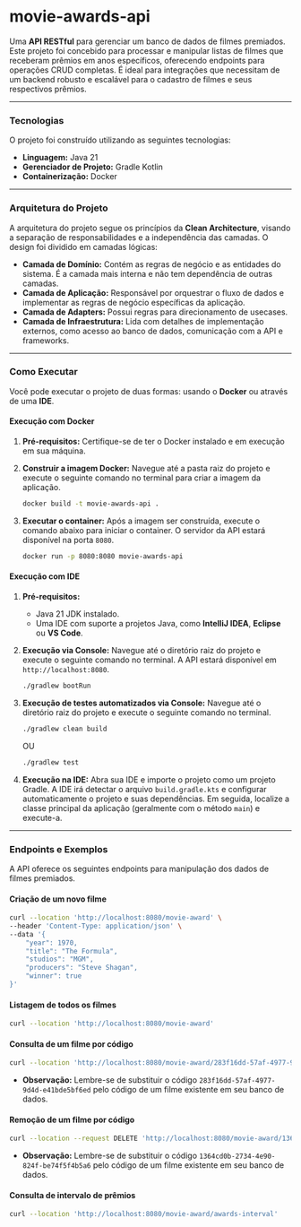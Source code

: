 # movie-awards-api

Uma **API RESTful** para gerenciar um banco de dados de filmes premiados. Este projeto foi concebido para processar e manipular listas de filmes que receberam prêmios em anos específicos, oferecendo endpoints para operações CRUD completas. É ideal para integrações que necessitam de um backend robusto e escalável para o cadastro de filmes e seus respectivos prêmios.

-----

### Tecnologias

O projeto foi construído utilizando as seguintes tecnologias:

* **Linguagem:** Java 21
* **Gerenciador de Projeto:** Gradle Kotlin
* **Containerização:** Docker

-----

### Arquitetura do Projeto

A arquitetura do projeto segue os princípios da **Clean Architecture**, visando a separação de responsabilidades e a independência das camadas. O design foi dividido em camadas lógicas:

* **Camada de Domínio:** Contém as regras de negócio e as entidades do sistema. É a camada mais interna e não tem dependência de outras camadas.
* **Camada de Aplicação:** Responsável por orquestrar o fluxo de dados e implementar as regras de negócio específicas da aplicação.
* **Camada de Adapters:** Possui regras para direcionamento de usecases.
* **Camada de Infraestrutura:** Lida com detalhes de implementação externos, como acesso ao banco de dados, comunicação com a API e frameworks.

-----

### Como Executar

Você pode executar o projeto de duas formas: usando o **Docker** ou através de uma **IDE**.

#### Execução com Docker

1.  **Pré-requisitos:** Certifique-se de ter o Docker instalado e em execução em sua máquina.

2.  **Construir a imagem Docker:** Navegue até a pasta raiz do projeto e execute o seguinte comando no terminal para criar a imagem da aplicação.

    ```bash
    docker build -t movie-awards-api .
    ```

3.  **Executar o container:** Após a imagem ser construída, execute o comando abaixo para iniciar o container. O servidor da API estará disponível na porta `8080`.

    ```bash
    docker run -p 8080:8080 movie-awards-api
    ```

#### Execução com IDE

1.  **Pré-requisitos:**

    * Java 21 JDK instalado.
    * Uma IDE com suporte a projetos Java, como **IntelliJ IDEA**, **Eclipse** ou **VS Code**.

2.  **Execução via Console:**
    Navegue até o diretório raiz do projeto e execute o seguinte comando no terminal. A API estará disponível em `http://localhost:8080`.

    ```bash
    ./gradlew bootRun
    ```

3.  **Execução de testes automatizados via Console:**
    Navegue até o diretório raiz do projeto e execute o seguinte comando no terminal.

    ```bash
    ./gradlew clean build
    ```
    OU
    ```bash
    ./gradlew test
    ```

4.  **Execução na IDE:**
    Abra sua IDE e importe o projeto como um projeto Gradle. A IDE irá detectar o arquivo `build.gradle.kts` e configurar automaticamente o projeto e suas dependências. Em seguida, localize a classe principal da aplicação (geralmente com o método `main`) e execute-a.

-----

### Endpoints e Exemplos

A API oferece os seguintes endpoints para manipulação dos dados de filmes premiados.

#### **Criação de um novo filme**

```bash
curl --location 'http://localhost:8080/movie-award' \
--header 'Content-Type: application/json' \
--data '{
    "year": 1970,
    "title": "The Formula",
    "studios": "MGM",
    "producers": "Steve Shagan",
    "winner": true
}'
```

#### **Listagem de todos os filmes**

```bash
curl --location 'http://localhost:8080/movie-award'
```

#### **Consulta de um filme por código**

```bash
curl --location 'http://localhost:8080/movie-award/283f16dd-57af-4977-9d4d-e41bde5bf6ed'
```

* **Observação:** Lembre-se de substituir o código `283f16dd-57af-4977-9d4d-e41bde5bf6ed` pelo código de um filme existente em seu banco de dados.

#### **Remoção de um filme por código**

```bash
curl --location --request DELETE 'http://localhost:8080/movie-award/1364cd0b-2734-4e90-824f-be74f5f4b5a6'
```

* **Observação:** Lembre-se de substituir o código `1364cd0b-2734-4e90-824f-be74f5f4b5a6` pelo código de um filme existente em seu banco de dados.

#### **Consulta de intervalo de prêmios**

```bash
curl --location 'http://localhost:8080/movie-award/awards-interval'
```

